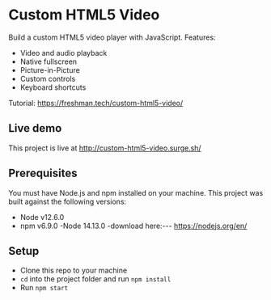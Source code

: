 # Custom HTML5 Video

Build a custom HTML5 video player with JavaScript. Features:

- Video and audio playback
- Native fullscreen
- Picture-in-Picture
- Custom controls
- Keyboard shortcuts

Tutorial: https://freshman.tech/custom-html5-video/

## Live demo

This project is live at http://custom-html5-video.surge.sh/

## Prerequisites

You must have Node.js and npm installed on your machine. This project was built against the following versions:

- Node v12.6.0
- npm v6.9.0
-Node 14.13.0 
-download here:---  https://nodejs.org/en/ 
## Setup

- Clone this repo to your machine
- `cd` into the project folder and run `npm install`
- Run `npm start`
